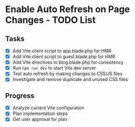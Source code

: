 # Enable Auto Refresh on Page Changes - TODO List

## Tasks
- [x] Add Vite client script to app.blade.php for HMR
- [x] Add Vite client script to guest.blade.php for HMR
- [x] Add Vite directives to blog.blade.php for consistency
- [x] Run `npm run dev` to start Vite dev server
- [x] Test auto refresh by making changes to CSS/JS files
- [x] Investigate and remove duplicate and unused CSS files

## Progress
- [x] Analyze current Vite configuration
- [x] Plan implementation steps
- [x] Get user approval for plan
